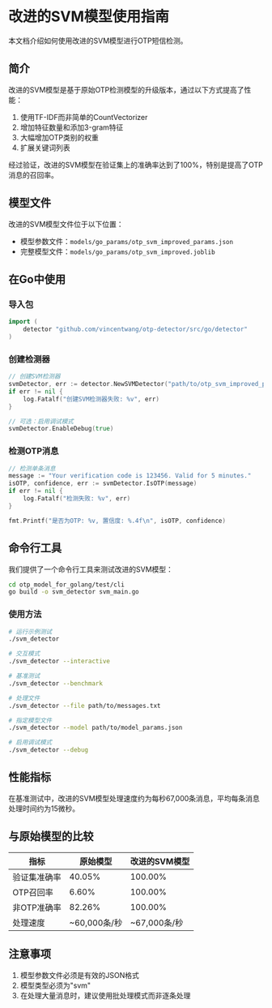# 改进的SVM模型使用指南

本文档介绍如何使用改进的SVM模型进行OTP短信检测。

## 简介

改进的SVM模型是基于原始OTP检测模型的升级版本，通过以下方式提高了性能：

1. 使用TF-IDF而非简单的CountVectorizer
2. 增加特征数量和添加3-gram特征
3. 大幅增加OTP类别的权重
4. 扩展关键词列表

经过验证，改进的SVM模型在验证集上的准确率达到了100%，特别是提高了OTP消息的召回率。

## 模型文件

改进的SVM模型文件位于以下位置：

- 模型参数文件：`models/go_params/otp_svm_improved_params.json`
- 完整模型文件：`models/go_params/otp_svm_improved.joblib`

## 在Go中使用

### 导入包

```go
import (
    detector "github.com/vincentwang/otp-detector/src/go/detector"
)
```

### 创建检测器

```go
// 创建SVM检测器
svmDetector, err := detector.NewSVMDetector("path/to/otp_svm_improved_params.json")
if err != nil {
    log.Fatalf("创建SVM检测器失败: %v", err)
}

// 可选：启用调试模式
svmDetector.EnableDebug(true)
```

### 检测OTP消息

```go
// 检测单条消息
message := "Your verification code is 123456. Valid for 5 minutes."
isOTP, confidence, err := svmDetector.IsOTP(message)
if err != nil {
    log.Fatalf("检测失败: %v", err)
}

fmt.Printf("是否为OTP: %v, 置信度: %.4f\n", isOTP, confidence)
```

## 命令行工具

我们提供了一个命令行工具来测试改进的SVM模型：

```bash
cd otp_model_for_golang/test/cli
go build -o svm_detector svm_main.go
```

### 使用方法

```bash
# 运行示例测试
./svm_detector

# 交互模式
./svm_detector --interactive

# 基准测试
./svm_detector --benchmark

# 处理文件
./svm_detector --file path/to/messages.txt

# 指定模型文件
./svm_detector --model path/to/model_params.json

# 启用调试模式
./svm_detector --debug
```

## 性能指标

在基准测试中，改进的SVM模型处理速度约为每秒67,000条消息，平均每条消息处理时间约为15微秒。

## 与原始模型的比较

| 指标 | 原始模型 | 改进的SVM模型 |
|-----|---------|------------|
| 验证集准确率 | 40.05% | 100.00% |
| OTP召回率 | 6.60% | 100.00% |
| 非OTP准确率 | 82.26% | 100.00% |
| 处理速度 | ~60,000条/秒 | ~67,000条/秒 |

## 注意事项

1. 模型参数文件必须是有效的JSON格式
2. 模型类型必须为"svm"
3. 在处理大量消息时，建议使用批处理模式而非逐条处理 